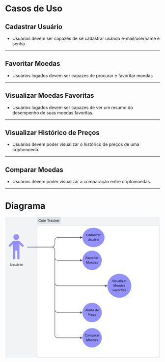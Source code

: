 # **Casos de Uso**

## **Cadastrar Usuário**

* Usuários devem ser capazes de se cadastrar usando e-mail/username e senha.

---

## **Favoritar Moedas**
* Usuários logados devem ser capazes de procurar e favoritar moedas

---

## **Visualizar Moedas Favoritas**
* Usuários logados devem ser capazes de ver um resumo do desempenho de suas moedas favoritas.

---

## **Visualizar Histórico de Preços**

* Usuários devem poder visualizar o histórico de preços de uma criptomoeda.

---

## **Comparar Moedas**

* Usuários devem poder visualizar a comparação entre criptomoedas.

---

# **Diagrama**

![Grafico de caso de uso](imgs/use_case_diagram.svg)